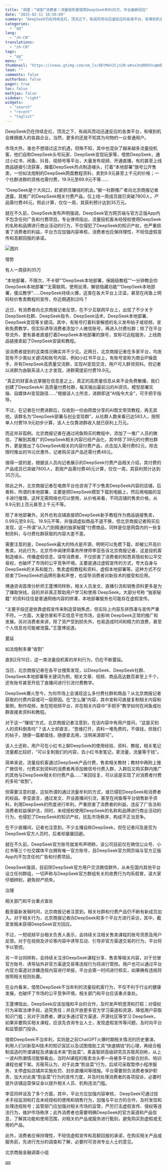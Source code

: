 ```yaml
---
title: "调查｜“收割”消费者！流量投机客借势DeepSeek牟利35万，平台最新回应"
date: "2025-02-11 10:50:09"
summary: "DeepSeek仍在持续走红，顶流之下，有闻风而动迅速反应的各类平台，有嗅到机会蜂拥接入的各路企业，..."
categories:
  - "qq"
lang:
  - "zh-CN"
translations:
  - "zh-CN"
tags:
  - "qq"
menu: ""
thumbnail: "https://inews.gtimg.com/om_ls/OEtMeh1Cjn2N-wKvx3nQRDSVsqWdBAMYGdGEGZ8dbUakAAA_640360/0"
lead: ""
comments: false
authorbox: false
pager: true
toc: false
mathjax: false
sidebar: "right"
widgets:
  - "search"
  - "recent"
  - "taglist"
---
```


DeepSeek仍在持续走红，顶流之下，有闻风而动迅速反应的各类平台，有嗅到机会蜂拥接入的各路企业，当然，更多的还是不知其为何物的一众普通用户。

市场大热，谁也不想错过这次机遇，但殊不知，其中也混杂了越来越多流量投机客，他们自称DeepSeek头号玩家、DeepSeek变现玩家等，借势DeepSeek，通过小红书、闲鱼、抖音、视频号等平台，大量发布视频、开通直播，有的甚至上线商品链接引流获客，蹭着DeepSeek热点制造噱头，打着“本地部署”旗号公开售卖，一份如法炮制的DeepSeek网盘教程资料，卖到9.9元甚至上千元的价格；一个社群进群的资格也需付费，19.9元至69.9元不等……

“DeepSeek是个大风口，赶紧抓住赚钱的机会。”据一社群推广者向北京商报记者透露，其推广的DeepSeek相关付费产品，仅上线一周成员就已突破7800人，产品需付费46元，照此计算，仅仅一周，其获利预计达到35万元。

就在不久前，DeepSeek发布声明强调，DeepSeek官方网页端与官方正版App内不包含任何广告和付费项目。专业律师指出，流量投机客未经授权使用DeepSeek的名称和品牌进行商业活动的行为，不仅侵犯了DeepSeek的知识产权，也严重损害了消费者的利益，平台方应加强内容审核，消费者也应保持理性，不轻信虚假宣传和高额回报的承诺。

![图片](https://inews.gtimg.com/om_bt/Ov3-fsCkqSsmYE_WRsGZJF09MmBkqZCu67BOqgAt51p7sAA/641)

借势

有人一周获利35万

“本地部署，不限次，不卡顿”“DeepSeek本地部署，保姆级教程”“一分钟教会你DeepSeek本地部署”“无需联网，使用丝滑，解锁隐藏功能”“DeepSeek本地部署，傻瓜教学”……DeepSeek持续火爆，这类在各大平台上泛滥，甚至在闲鱼上明码标价售卖教程的宣传，你近期遇到过吗？

近日，有消费者向北京商报记者反馈，在不少互联网平台上，出现了不少关于DeepSeek社群、DeepSeek指令、DeepSeek话术、DeepSeek本地部署、DeepSeek变现等关键词。其中，有账号打着科普解惑的名义发布帖子或视频，宣称免费教学，但实际诱导消费者添加个人微信账号，再进入付费社群；除了在平台导流外，更有甚者直接打着DeepSeek本地部署的旗号，宣称可远程服务，上线商品链接卖起了DeepSeek安装和教程。

该消费者提到的这类情况确实并不少见。近两日，北京商报记者在多家平台，均发现有不少类似关键词和账号内容，例如小红书平台上，有账号宣称为商业IP操盘手，并有DeepSeek高质量交流群，实现AI变现交流，用户可入群领资料。但记者以进群为由联系该人士才发现，进群需提前付费19.9元。

“真正的财富永远掌握在信息差之上，真正的高质量信息从来不会免费散播，我们创建了DeepSeekAI 高质量付费社群，每天输出最前沿的AI资讯、模型部署实操、自媒体AI变现路径……”根据该人士所言，进群即送“AI指令大全”，可手把手指导。

不过，在记者在付费进群后，仅收到一份由网盘分享的AI图文带货教程，再无其他。该群名为“DeepSeek部署与创业变现群”，从社群人数来看已达583人，按照单人付费19.9元初步计算，该人士仅靠进群收入就已获利上万元。

而这并非孤例。北京商报记者在通过闲鱼购买的教程中，添加了一推广人员的微信，了解到其推广的DeepSeek相关内容已经产品化，其中除了39元的付费社群外，更是推出了与DeepSeek相关的内容付费产品，点击加入需付费62元，除去限时推出的16元优惠外，记者购买该产品还需付费46元。

值得一提的是，根据该人员向记者展示的DeepSeek付费产品相关介绍，其付费的产品成员已突破7800人，若按产品需付费46元计算，仅仅一周，其获利预计达到35万元。

除此之外，北京商报记者在电商平台也咨询了不少售卖DeepSeek内容的店铺，后者称，所谓的本地部署，主要是把DeepSeek模型下载到电脑上，然后用电脑的显卡进行推理，这样无需网络也可以使用，从价格来看，不同店铺的售卖价格，从9.9元到上百元甚至上千元不等。

除了本地部署外，另外也有店铺直接把DeepSeek新手教程作为商品链接售卖，0.99元至9.9元、19.9元不等，并强调虚拟商品不退不换，但北京商报记者购买后发现，这一所谓“从入门到精通的独家秘籍”付费商品，同样是仅是网盘内的一些复制资料，与付费社群获取的内容大差不差。

需要注意的是，DeepSeek最大的特点是开源，明明可以免费下载，却被公开高价售卖，对此行为，北京市中闻律师事务所律师李亚告诉北京商报记者，这是投机客制造噱头、传播虚假信息，误导消费者，不仅损害了消费者的知悉真情权和公平交易权，也破坏了市场的公平竞争环境。主要是通过虚假宣传的方式，夸大自身与DeepSeek的关系和能力，售卖虚假教程和资料，虚假本地部署等。这种方式不仅损害了DeepSeek的品牌形象和声誉，也误导消费者对新技术的接受和应用。

博通咨询首席分析师王蓬博同样称，相关人员发文、直播引流和销售资料更多是为了赚取快钱，目的并非真正帮助用户学习和使用 DeepSeek。大部分号称 “独家秘籍” 的资料往往是普通网络内容的拼凑，本地部署服务也可能存在虚假宣传。

“主要手段还是依靠虚假宣传来制造营销焦虑，但实际上内容东拼西凑与宣传严重不符。一方面，大量仿冒和不实信息干扰市场，会影响 DeepSeek正常的推广和发展。另对消费者来讲，除了资产受到损失外，也易造成时间和精力的浪费，甚至个人信息也可能被泄露。”王蓬博说道。

蔓延

如法炮制多重“收割”

直到2月10日，这一类流量投机客的牟利行为，仍在不断蔓延。

当日，北京商报记者在各平台搜索发现，以DeepSeek、DeepSeek社群、DeepSeek本地部署等关键词为例，相关文章、视频、商品高达数百甚至上千个，还有账号甚至开启了直播间进行引流付费教学。

DeepSeek爆火至今，为何市场上会涌现这么多付费社群和商品？从北京商报记者获取的付费内容或可一窥原因。在“怎么赚”内容，其中宣称可直接复制相关内容和案例，制作视频，发在短视频平台，并在相关内容中“手把手”教学如何在闲鱼或社群直接卖资料和教程。

对于这一“赚钱”方式，北京商报记者注意到，在该内容中有用户提问，“这是买别人的资料倒卖吗”？该人士却直言，“思维打开，资料一堆免费的，不值钱，但我们的帖子，随便一篇都值钱，随便拿去用，注明来源即可”。

该人士还称，用户可在小红书上聊DeepSeek的使用经验、资料、教程，相关笔记流量都比较好，“可以复制我们的内容，去小红书发笔记，拿流量，流量等于钱”。

简单来说，流量投机客通过DeepSeek产品付费，售卖相关教材；教材中再附上推广微信号，付费买到资料的消费者再添加微信号付费入群，入群后又购买群内推广的其他与DeepSeek相关的付费产品……”来回往复，可以说是实现了对消费者付费的多轮“收割”。

但需要注意的是，这些所谓的通过流量牟利的方式，或已侵犯DeepSeek和消费者的权益。李亚直言，通过发文、开设直播间引流，甚至在闲鱼等平台销售新手资料，利用DeepSeek的热度进行牟利，严重损害了消费者的利益，违反了广告法和消费者权益保护法，同时，未经授权使用DeepSeek的名称和品牌进行商业活动的行为，也侵犯了DeepSeek的知识产权，扰乱市场秩序，构成不正当竞争。

在不少直播间，记者也注意到，不少主播自称DeepSeek，但在记者问及是否为DeepSeek官方人员时，后者却屡屡回避。

就在不久前，DeepSeek官方账号就发布声明称，该公司目前仅在微信公众号、小红书等三个社交媒体平台拥有唯一官方账号，且DeepSeek官方网页端与官方正版App内不包含任何广告和付费项目。

DeepSeek强调，目前除DeepSeek官方用户交流微信群外，从未在国内其他平台设立任何群组，一切声称与DeepSeek官方群组有关的收费行为均系假冒，请大家仔细辨别，避免财产损失。

治理

相关部门和平台重点查处

截至最新发稿时间，北京商报记者注意到，相关社群和付费产品仍不断有新成员加入。对于相关行为，北京商报记者向DeepSeek和多个平台方进行采访，其中，截至发稿未获得DeepSeek官方回应。

不过，一短视频平台相关负责人表示，会持续关注相关售卖课程的账号资质及用户反馈。对于在视频及评论等内容中诱导互动、引导非官方渠道交易的行为，平台将予以管控。

另一平台同样称，会持续关注涉DeepSeek课程分享、售卖等相关内容，对于仿冒官方账号、诱导站外非官方渠道交易等违规行为将进行管控。用户也可以通过平台内官方渠道对涉嫌违规内容进行举报，平台会第一时间进行核实，如果确有违规将按照相关规则处置。

在业内看来，借势DeepSeek不当牟利的流量投机客行为，不仅不利于行业的健康发展，也破坏了市场的公平竞争环境，相关部门和平台应该重点查处。

王蓬博指出，DeepSeek应该加强和平台的合作，及时发声明澄清和打假；对侵权行为采取法律手段，追究责任；并且开放更多官方学习渠道和资源，降低用户获取知识门槛；另对于消费者，建议多通过官方渠道、开源社区等学习 DeepSeek，如果非要购买相关课程，应该先咨询专业人士，发现虚假宣传等问题，及时向平台和监管部门投诉。

借势DeepSeek不当牟利，实则是之前ChatGPT火爆时期相关情况的历史重演，利用人们对新型AI技术的知识盲区以及试图借助工具“快速搞钱”的心理，再结合粗制滥造的所谓课程及诱骗话术来“割韭菜”。素喜智研高级研究员苏筱芮则称，从上一波AI热潮情况能够看出，当时AI课程的贩卖龙头李一舟被多平台联合封杀、培训课程也被下架。苏筱芮认为，对于此类“割韭菜”行为，后续可采取暂停小程序服务、关停虚拟店铺并实施处罚、封杀直播间等措施。平台需要担负消费者保护职责，加大对此类“割韭菜”行为的宣传力度，并及时处理消费者的各项投诉，必要时提升店铺运营保证金以提升相关人员、机构违法门槛。

李亚同样谈及了多个方面，其中，平台方应加强内容审核， DeepSeek可通过技术手段监测和打击未经授权的使用和销售行为，加强与平台方的合作，及时发现和处理违规账号；监管部门应加强对相关市场的监管，严厉打击虚假宣传、侵权等违法行为，维护市场秩序；此外消费者也需要明确DeepSeek的官方渠道和产品信息，了解其功能和使用范围，对相关的产品或服务进行甄别，避免购买到虚假或无用的产品。

此外，消费者应保持理性，不轻信虚假宣传和高额回报的承诺，在购买相关产品或服务前，先进行充分的调查和了解，必要时可咨询专业人士的意见。

北京商报金融调查小组

[qq](https://new.qq.com/rain/a/20250211A02XHH00)
